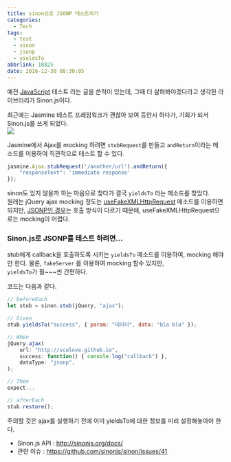 ```yaml
---
title: sinon으로 JSONP 테스트하기
categories:
  - Tech
tags:
  - test
  - sinon
  - jsonp
  - yieldsTo
abbrlink: 18825
date: 2016-12-30 08:30:05
---
```


예전 [JavaScript](http://sculove.github.io/blog/2016/05/17/JavascriptTest/) 테스트 라는 글을 쓴적이 있는데, 그때 더 살펴봐야겠다라고 생각한 라이브러리가 Sinon.js이다.

최근에는 Jasmine 테스트 프레임워크가 괜찮아 보여 등안시 하다가, 기회가 되서 Sinon.js를 쓰게 되었다.  
![](sinonjs.jpeg)

Jasmine에서 Ajax를 mocking 하려면 `stubRequest`를 만들고 `andReturn`이라는 메소드를 이용하여 직관적으로 테스트 할 수 있다.

```js
jasmine.Ajax.stubRequest('/another/url').andReturn({
    "responseText": 'immediate response'
});
```

sinon도 있지 않을까 하는 마음으로 찾다가 결국 `yieldsTo` 라는 메소드를 찾았다.  
원래는 jQuery ajax mocking 정도는 [useFakeXMLHttpRequest](http://sinonjs.org/docs/#server) 메소드를 이용하면 되지만,
[JSONP인 경우](http://sinonjs.org/docs/#json-p)는 호출 방식이 다르기 때문에, useFakeXMLHttpRequest으로는 mocking이 어렵다.

### Sinon.js로 JSONP를 테스트 하려면...
stub에게 callback을 호출하도록 시키는 `yieldsTo` 메소드를 이용하여, mocking 해야만 한다.
물론, `fakeServer` 를 이용하여 mocking 할수 있지만,   
`yieldsTo`가 훨~~~씬 간편하다.

코드는 다음과 같다.

```js
// beforeEach
let stub = sinon.stub(jQuery, "ajax");

// Given
stub.yieldsTo("success", { param: "데이터", data: "bla bla" });

// When
jQuery.ajax(
    url: "http://sculove.github.io",
    success: function() { console.log("callback") },
    dataType: "jsonp",   
);

// Then
expect... 

// afterEach
stub.restore();
```

주의할 것은 ajax를 실행하기 전에 이미 yieldsTo에 대한 정보를 미리 설정해놓아야 한다.

- Sinon.js API : http://sinonjs.org/docs/  
- 관련 이슈 : https://github.com/sinonjs/sinon/issues/41
